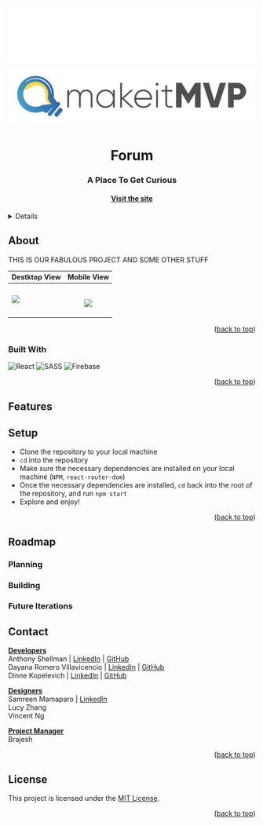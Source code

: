 <a name="readme-top"></a>

<!-- HEADER -->
<p align="center">
  <img src="src/assets/readmeImages/dark-mode.svg" alt="Dark" id="dark-mode-image" media="(prefers-color-scheme: dark)">
  <img src="src/assets/readmeImages/light-mode.svg" alt="Light" id="light-mode-image" media="(prefers-color-scheme: light)">
  <picture>
  <source media="(prefers-color-scheme: dark)" srcset="https://raw.githubusercontent.com/GiorgosXou/Random-stuff/main/Programming/StackOverflow/Answers/70200610_11465149/w.png">
  <source media="(prefers-color-scheme: light)" srcset="https://raw.githubusercontent.com/GiorgosXou/Random-stuff/main/Programming/StackOverflow/Answers/70200610_11465149/b.png">
<!--   <img alt="Shows a black logo in light color mode and a white one in dark color mode." src="https://user-images.githubusercontent.com/25423296/163456779-a8556205-d0a5-45e2-ac17-42d089e3c3f8.png"> -->
</picture>
</p>

<h1 align="center">Forum</h1>

<h3 align="center">A Place To Get Curious</h3>

<h4 align="center"><a href=""><strong>Visit the site</strong></h4>

<p></p>

<!-- TABLE OF CONTENTS -->
<details>
  <summary>Table of Contents</summary>
  <ul>
    <li>
      <a href="#about">About</a>
      <ul>
        <li><a href="#built-with">Built With</a></li>
      </ul>
    </li>
    <li><a href="#features">Features</a></li>
    <li><a href="#setup">Setup</a></li>
    <li><a href="#roadmap">Roadmap</a>
      <ul>
        <li><a href="#planning">Planning</a></li>
        <li><a href="#building">Building</a></li>
        <li><a href="#future-iterations">Future Iterations</a></li>
      </ul>
    </li>
    <li><a href="#contact">Contact</a></li>
  </ul>
</details>

## About
THIS IS OUR FABULOUS PROJECT AND SOME OTHER STUFF

| Destktop View | Mobile View |
|---------------|-----------------|
<img src="src/assets/readmeImages/desktop-demo.gif" width=100%>|<p align="center"><br/><img src="src/assets/readmeImages/mobile-demo.gif" width=57%></p>

<p align="right">(<a href="#readme-top">back to top</a>)</p>

### Built With
![React][React-shield]
![SASS][SASS-shield]
![Firebase][Firebase-shield]

<p align="right">(<a href="#readme-top">back to top</a>)</p>

## Features

## Setup
- Clone the repository to your local machine
- `cd` into the repository
- Make sure the necessary dependencies are installed on your local machine (`NPM`, `react-router-dom`)
- Once the necessary dependencies are installed, `cd` back into the root of the repository, and run `npm start`
- Explore and enjoy!

<p align="right">(<a href="#readme-top">back to top</a>)</p>

## Roadmap

### Planning

### Building

### Future Iterations

## Contact
<u>**Developers**</u><br>
Anthony Shellman | [LinkedIn](https://www.linkedin.com/in/anthonyshellman/) | [GitHub](https://github.com/Ant-Shell)<br>
Dayana Romero Villavicencio | [LinkedIn](https://www.linkedin.com/in/dayana-romero/) | [GitHub](https://github.com/drv0228)<br>
Dinne Kopelevich | [LinkedIn](https://www.linkedin.com/in/dinne-kopelevich-174584a/) | [GitHub](https://github.com/DinneK)<br>

<u>**Designers**</u><br>
Samreen Mamaparo | [LinkedIn](https://www.linkedin.com/in/samreenmamaparo/)<br>
Lucy Zhang<br>
Vincent Ng<br>

<u>**Project Manager**</u><br>
Brajesh<br>

<p align="right">(<a href="#readme-top">back to top</a>)</p>


## License

This project is licensed under the [MIT License](LICENSE).

<p align="right">(<a href="#readme-top">back to top</a>)</p>

<!-- MARKDOWN LINKS & IMAGES -->
[React-shield]: https://img.shields.io/badge/React-20232A?style=for-the-badge&logo=react&logoColor=61DAFB
[SASS-shield]: https://img.shields.io/badge/SASS-hotpink.svg?style=for-the-badge&logo=SASS&logoColor=white
[Firebase-shield]: https://img.shields.io/badge/Firebase-039BE5?style=for-the-badge&logo=Firebase&logoColor=white

```

```
